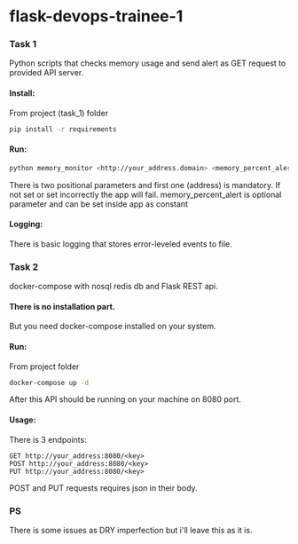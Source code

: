 # flask-devops-trainee-1

### Task 1
Python scripts that checks memory usage and send alert as GET request to provided API server.
#### Install:
From project (task_1) folder
~~~sh
pip install -r requirements
~~~
#### Run:
~~~sh
python memory_monitor <http://your_address.domain> <memory_percent_alert>
~~~
There is two positional parameters and first one (address) is mandatory. If not set or set incorrectly the app will fail.
memory_percent_alert is optional parameter and can be set inside app as constant
#### Logging:
There is basic logging that stores error-leveled events to file.

### Task 2
docker-compose with nosql redis db and Flask REST api.
#### There is no installation part.
But you need docker-compose installed on your system.
#### Run:
From project folder
~~~sh
docker-compose up -d
~~~
After this API should be running on your machine on 8080 port.
#### Usage:
There is 3 endpoints:
~~~
GET http://your_address:8080/<key>
POST http://your_address:8080/<key>
PUT http://your_address:8080/<key>
~~~
POST and PUT requests requires json in their body.
### PS
There is some issues as DRY imperfection but i'll leave this as it is.